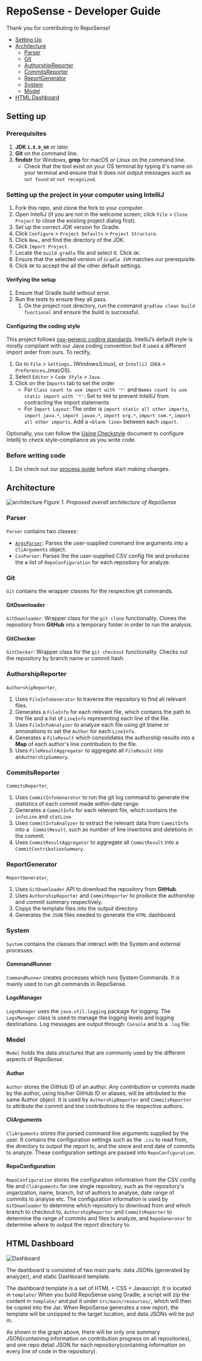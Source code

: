 # RepoSense - Developer Guide
Thank you for contributing to RepoSense!
- [Setting Up](#setting-up)
- [Architecture](#architecture)
  - [Parser](#parser)
  - [Git](#git)
  - [AuthorshipReporter](#authorshipreporter)
  - [CommitsReporter](#commitsreporter)
  - [ReportGenerator](#reportgenerator)
  - [System](#system)
  - [Model](#model)
- [HTML Dashboard](#html-dashboard)

## Setting up

### Prerequisites
1. **JDK `1.8.0_60`**  or later.
2. **Git** on the command line.
3. **findstr** for Windows, **grep** for macOS or Linux on the command line.
   * Check that the tool exist on your OS terminal by typing it's name on your terminal and ensure that it does not output messages such as `not found` or `not recognized`.

### Setting up the project in your computer using IntelliJ
1. Fork this repo, and clone the fork to your computer.
2. Open IntelliJ (if you are not in the welcome screen, click `File` > `Close Project` to close the existing project dialog first).
3. Set up the correct JDK version for Gradle.
4. Click `Configure` > `Project Defaults` > `Project Structure`.
5. Click `New…​` and find the directory of the JDK.
6. Click `Import Project`.
7. Locate the `build.gradle` file and select it. Click `OK`.
8. Ensure that the selected version of `Gradle JVM` matches our prerequisite.
9. Click `OK` to accept the all the other default settings.

#### Verifying the setup
1. Ensure that Gradle build without error.
2. Run the tests to ensure they all pass.
   1. On the project root directory, run the command `gradlew clean build functional` and ensure the build is successful.

#### Configuring the coding style
This project follows [oss-generic coding standards](https://oss-generic.github.io/process/docs/CodingStandards.html). IntelliJ’s default style is mostly compliant with our Java coding convention but it uses a different import order from ours. To rectify,

1. Go to `File` > `Settings…`​ (Windows/Linux), or `IntelliJ IDEA` > `Preferences…`​ (macOS).
2. Select `Editor` > `Code Style` > `Java`.
3. Click on the `Imports` tab to set the order
   * For `Class count to use import with '*'` and `Names count to use static import with '*'`: Set to `999` to prevent IntelliJ from contracting the import statements
   * For `Import Layout`: The order is `import static all other imports`, `import java.*`, `import javax.*`, `import org.*`, `import com.*`, `import all other imports`. Add a ``<blank line>`` between each `import`.

Optionally, you can follow the [Using Checkstyle](UsingCheckstyle.md) document to configure Intellij to check style-compliance as you write code.

### Before writing code
1. Do check out our [process guide](../docs/Process.md) before start making changes.

## Architecture

 ![architecture](images/architecture.png)
*Figure 1. Proposed overall architecture of RepoSense*

### Parser
`Parser` contains two classes:
 * [`ArgsParser`](/src/main/java/reposense/parser/ArgsParser.java): Parses the user-supplied command line arguments into a `CliArguments` object.
 * `CsvParser`: Parses the the user-supplied CSV config file and produces the a list of `RepoConfiguration` for each repository for analyze.


### Git
`Git` contains the wrapper classes for the respective git commands.

#### GitDownloader
`GitDownloader`: Wrapper class for the `git clone` functionality. Clones the repository from **GitHub** into a temporary folder in order to run the analysis.

#### GitChecker
`GitChecker`: Wrapper class for the `git checkout` functionality. Checks out the repository by branch name or commit hash.


### AuthorshipReporter
`AuthorshipReporter`,
 1. Uses `FileInfoGenerator` to traverse the repository to find all relevant files.
 2. Generates a `FileInfo` for each relevant file, which contains the path to the file and a list of `LineInfo` representing each line of the file.
 3. Uses `FileInfoAnalyzer` to analyze each file using git blame or annonations to set the `Author` for each `LineInfo`.
 4. Generates a `FileResult` which consolidates the authorship results into a **Map** of each author's line contribution to the file.
 5. Uses `FileResultAggregator` to aggregate all `FileResult` into an`AuthorshipSummary`.


### CommitsReporter
`CommitsReporter`,
 1. Uses `CommitInfoGenerator` to run the git log command to generate the statistics of each commit made within date range.
 2. Generates a `CommitInfo` for each relevant file, which contains the `infoLine` and `statLine`.
 3. Uses `CommitInfoAnalyzer` to extract the relevant data from `CommitInfo` into a ` CommitResult`, such as number of line insertions and deletions in the commit.
 4. Uses `CommitResultAggregator` to aggregate all `CommitResult` into a `CommitContributionSummary`.


### ReportGenerator
`ReportGenerator`,
 1. Uses `GitDownloader` API to download the repository from **GitHub**.
 2. Uses `AuthorshipReporter` and `CommitReporter` to produce the authorship and commit summary respectively.
 3. Copys the template files into the output directory.
 4. Generates the `JSON` files needed to generate the `HTML` dashboard.


### System
`System` contains the classes that interact with the System and external processes.

#### CommandRunner
`CommandRunner` creates processes which runs System Commands. It is mainly used to run git commands in RepoSense.

#### LogsManager
`LogsManager` uses the `java.util.logging` package for logging. The `LogsManager` class is used to manage the logging levels and logging destinations. Log messages are output through: `Console` and to a `.log` file.


### Model
`Model` holds the data structures that are commonly used by the different aspects of *RepoSense*.

#### Author
`Author` stores the GitHub ID of an author. Any contribution or commits made by the author, using his/her GitHub ID or aliases, will be attributed to the same Author object. It is used by `AuthorshipReporter` and `CommitsReporter` to attribute the commit and line contributions to the respective authors.

#### CliArguments
`CliArguments` stores the parsed command line arguments supplied by the user. It contains the configuration settings such as the `.csv` to read from, the directory to output the report to, and the since and end date of commits to analyze. These configuration settings are passed into `RepoConfiguration`.

#### RepoConfiguration
`RepoConfiguration` stores the configuration information from the CSV config file and `CliArguments` for one single repository, such as the repository's orgarization, name, branch, list of authors to analyse, date range of commits to analyse etc. The configuration information is used by `GitDownloader` to determine which repository to download from and which branch to checkout to, `AuthorshipReporter` and `CommitsReporter` to determine the range of commits and files to analyze, and `RepoGenerator` to determine where to output the report directory to.


## HTML Dashboard

 ![Dashboard](images/dashboard-architeture.png)

The dashboard is consisted of two main parts: data JSONs (generated by analyzer), and static Dashboard template.

The dashboard template is a set of HTML + CSS + Javascript. It is located in `template/`
When you build RepoSense using Gradle, a script will zip the content in `template/` and put it under `src/main/resources/`, which will then be copied into the Jar.
When RepoSense generates a new report, the template will be unzipped to the target location, and data JSONs will be put in.

As shown in the graph above, there will be only one summary JSON(containing information on contribution progress on all repositories), and one repo detail JSON for each repository(containing information on every line of code in the repository).
